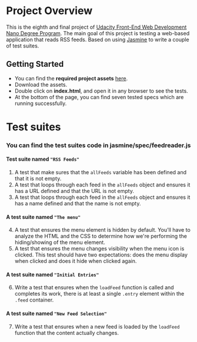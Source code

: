 # Project Overview

This is the eighth and final project of [Udacity Front-End Web Development Nano Degree Program](https://www.udacity.com/course/front-end-web-developer-nanodegree--nd001). The main goal of this project is testing a web-based application that reads RSS feeds. Based on using [Jasmine](http://jasmine.github.io/) to write a couple of test suites.

## Getting Started

* You can find the **required project assets** [here](https://github.com/udacity/frontend-nanodegree-feedreader).
* Download the assets.
* Double click on **index.html**, and open it in any browser to see the tests.
* At the bottom of the page, you can find seven tested specs which are running successfully.

# Test suites

### You can find the test suites code in **jasmine/spec/feedreader.js**

#### Test suite named `"RSS Feeds"`
1. A test that make sures that the `allFeeds` variable has been defined and that it is not empty.
2. A test that loops through each feed in the `allFeeds` object and ensures it has a URL defined and that the URL is not empty.
3. A test that loops through each feed in the `allFeeds` object and ensures it has a name defined and that the name is not empty.

#### A test suite named `"The menu"`
4. A test that ensures the menu element is hidden by default. You'll have to analyze the HTML and the CSS to determine how we're performing the hiding/showing of the menu element.
5. A test that ensures the menu changes visibility when the menu icon is clicked. This test should have two expectations: does the menu display when clicked and does it hide when clicked again.

#### A test suite named `"Initial Entries"`
6. Write a test that ensures when the `loadFeed` function is called and completes its work, there is at least a single `.entry` element within the `.feed` container.

#### A test suite named `"New Feed Selection"`
7. Write a test that ensures when a new feed is loaded by the `loadFeed` function that the content actually changes.
